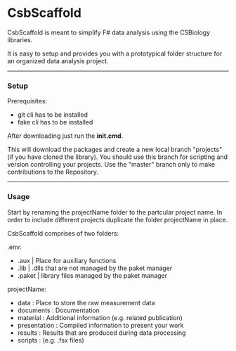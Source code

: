 # CsbScaffold

CsbScaffold is meant to simplify F# data analysis using the CSBiology libraries.

It is easy to setup and provides you with a prototypical folder structure for an organized data analysis project. 

_______________
### Setup
Prerequisites: 
* git cli has to be installed
* fake cli has to be installed

After downloading just run the **init.cmd**.

This will download the packages and create a new local branch "projects" (if you have cloned the library). You should use this branch for scripting and version controlling your projects. Use the "master" branch only to make contributions to the Repository.

_______________
### Usage
Start by renaming the projectName folder to the partcular project name.
In order to include different projects duplicate the folder projectName in place.

CsbScaffold comprises of two folders:  

.env:
* .aux        | Place for auxiliary functions
* .lib        | .dlls that are not managed by the paket manager
* .paket      | library files managed by the paket manager


projectName:
* data         : Place to store the raw measurement data
* documents    : Documentation  
* material     : Additional information (e.g. related publication)
* presentation : Compiled information to present your work 
* results      : Results that are produced during data processing
* scripts      : (e.g. .fsx files)